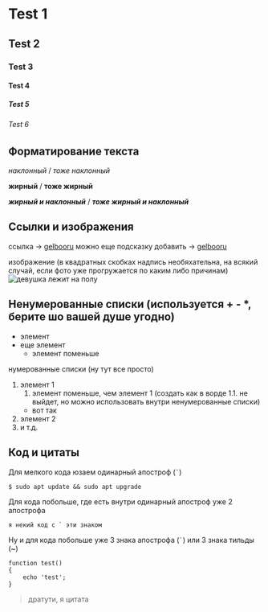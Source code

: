 # Test 1
## Test 2
### Test 3
#### Test 4
##### Test 5
###### Test 6

## Форматирование текста

_наклонный_ / *тоже наклонный*

__жирный__ / **тоже жирный**

***жирный и наклонный*** / ___тоже жирный и наклонный___

## Ссылки и изображения
ссылка -> [gelbooru](https://gelbooru.com/index.php)
можно еще подсказку добавить -> [gelbooru](https://gelbooru.com/index.php "это главная gelbooru")

изображение (в квадратных скобках надпись необяхательна, на всякий случай, если фото уже прогружается по каким либо причинам)
![девушка лежит на полу](https://img3.gelbooru.com//images/73/65/7365c5f4936821f4535ac532487e8cf4.jpg)

## Ненумерованные списки (используется + - *, берите шо вашей душе угодно)

- элемент
- еще элемент
  - элемент поменьше

нумерованные списки (ну тут все просто)
1. элемент 1
   1. элемент поменьше, чем элемент 1 (создать как в ворде 1.1. не выйдет, но можно использовать внутри ненумерованные списки)
   - вот так
2. элемент 2
3. и т.д.

## Код и цитаты

Для мелкого кода юзаем одинарный апостроф (`` ` ``)

`$ sudo apt update && sudo apt upgrade`

Для кода побольше, где есть внутри одинарный апостроф уже 2 апострофа 

`` я некий код с ` эти знаком ``

Ну и для кода побольше уже 3 знака апострофа (`` ` ``) или 3 знака тильды (~)

```
function test()
{
    echo 'test';
}
```

> дратути, я цитата
